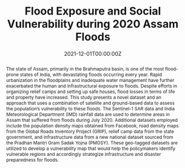 ---
abstract: The state of Assam, primarily in the Brahmaputra basin, is one of the most flood-prone states of India, with devastating floods occurring every year. Rapid urbanization in the floodplains and inadequate water management have further exacerbated the human and infrastructural exposure to floods. Despite efforts in organizing relief camps and setting up safe houses, flood losses in terms of life and property have increased. This study presents a novel dataset and an approach that uses a combination of satellite and ground-based data to assess the population’s vulnerability to these floods. The Sentinel-1 SAR data and India Meteorological Department (IMD) rainfall data are used to determine areas in Assam that suffered from floods during July 2020. Additional datasets employed include the population density maps obtained from Facebook, road density maps from the Global Roads Inventory Project (GRIP), relief camp data from the state government, and infrastructure data from a new national dataset sourced from the Pradhan Mantri Gram Sadak Yojna (PMGSY). These geo-tagged datasets are utilized to develop a vulnerability map that would help the policymakers identify vulnerable regions and accordingly strategize infrastructure and disaster preparedness for floods.
author_notes:

authors:
- admin
- Apoorva Singh
- P Anagha
- Manabendra Saharia
- CT Dhanya

date: "2021-12-01T00:00:00Z"
doi: "https://doi.org/10.1002/essoar.10509510.1"
featured: false
image:
  focal_point: ""
  preview_only: false
projects: []
publication: 'American Geophysical Union'
publication_short: "AGU FM 2021"
publication_types:
- "1"
publishDate: "2021-12-01T00:00:00Z"
slides: 
summary: 
tags:
- Source Themes
title: Flood Exposure and Social Vulnerability during 2020 Assam Floods
url_code: https://github.com/der-knight/imd_rainfall
url_dataset: ""
url_pdf: https://www.authorea.com/doi/pdf/10.1002/essoar.10509510.1
url_poster: ""
url_project: ""
url_slides: ""
url_source: ""
url_video: ""
---